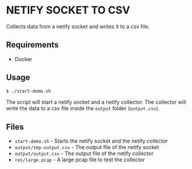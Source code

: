 # NETIFY SOCKET TO CSV

Collects data from a netify socket and writes it to a csv file.

## Requirements

- Docker

## Usage

```bash
$ ./start-demo.sh
```

The script will start a netify socket and a netify collector. The collector will write the data to a csv file inside the `output` folder (`output.csv`).

## Files

- `start-demo.sh` - Starts the netify socket and the netify collector
- `output/tmp-output.csv` - The output file of the netify socket
- `output/output.csv` - The output file of the netify collector
- `res/large.pcap` - A large pcap file to test the collector
